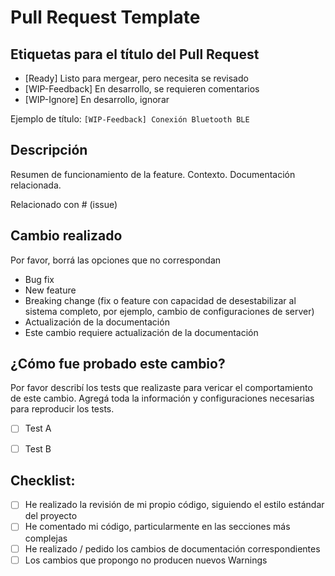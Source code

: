# Pull Request Template

## Etiquetas para el título del Pull Request
* [Ready] Listo para mergear, pero necesita se revisado  
* [WIP-Feedback] En desarrollo, se requieren comentarios  
* [WIP-Ignore] En desarrollo, ignorar

Ejemplo de título: `[WIP-Feedback] Conexión Bluetooth BLE`


## Descripción
Resumen de funcionamiento de la feature. Contexto. Documentación relacionada.

Relacionado con # (issue)


## Cambio realizado

Por favor, borrá las opciones que no correspondan
* Bug fix
* New feature
* Breaking change (fix o feature con capacidad de desestabilizar al sistema completo, por ejemplo, cambio de configuraciones de server)
* Actualización de la documentación
* Este cambio requiere actualización de la documentación


## ¿Cómo fue probado este cambio?

Por favor describí los tests que realizaste para vericar el comportamiento de este cambio. Agregá toda la información y configuraciones necesarias para reproducir los tests.
- [ ] Test A
- [ ] Test B


## Checklist:

- [ ] He realizado la revisión de mi propio código, siguiendo el estilo estándar del proyecto
- [ ] He comentado mi código, particularmente en las secciones más complejas
- [ ] He realizado / pedido los cambios de documentación correspondientes
- [ ] Los cambios que propongo no producen nuevos Warnings
